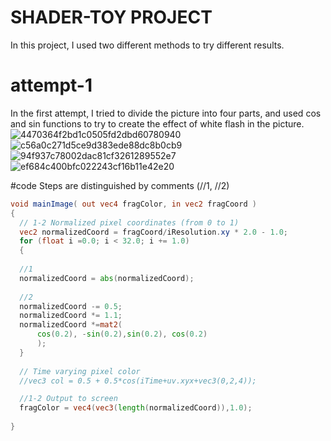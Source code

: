 # SHADER-TOY PROJECT
In this project, I used two different methods to try different results.

# attempt-1
In the first attempt, I tried to divide the picture into four parts, and used cos and sin functions to try to create the effect of white flash in the picture.
  ![4470364f2bd1c0505fd2dbd60780940](https://github.com/JUANMAOV82/AC-CT3/assets/113642935/e80405cf-9b3c-4e4d-967b-353b75932b51)
  ![c56a0c271d5ce9d383ede88dc8b0cb9](https://github.com/JUANMAOV82/AC-CT3/assets/113642935/ea137007-208b-46dd-86f2-7f22ed0b3b7e)
  ![94f937c78002dac81cf3261289552e7](https://github.com/JUANMAOV82/AC-CT3/assets/113642935/c620478c-10c9-4efc-8b76-3b9165587f5d)
  ![ef684c400bfc022243cf16b11e42e20](https://github.com/JUANMAOV82/AC-CT3/assets/113642935/e1434f52-d0cb-4f35-ae55-c8a6120939ef)

#code
Steps are distinguished by comments (//1, //2)
  ```GLSL
  void mainImage( out vec4 fragColor, in vec2 fragCoord )
{
    // 1-2 Normalized pixel coordinates (from 0 to 1)
    vec2 normalizedCoord = fragCoord/iResolution.xy * 2.0 - 1.0;
    for (float i =0.0; i < 32.0; i += 1.0) 
    {
    
    //1
    normalizedCoord = abs(normalizedCoord);
    
    //2
    normalizedCoord -= 0.5;
    normalizedCoord *= 1.1;
    normalizedCoord *=mat2(
        cos(0.2), -sin(0.2),sin(0.2), cos(0.2)
        );
    }
    
    // Time varying pixel color
    //vec3 col = 0.5 + 0.5*cos(iTime+uv.xyx+vec3(0,2,4));

    //1-2 Output to screen
    fragColor = vec4(vec3(length(normalizedCoord)),1.0);
    
}

